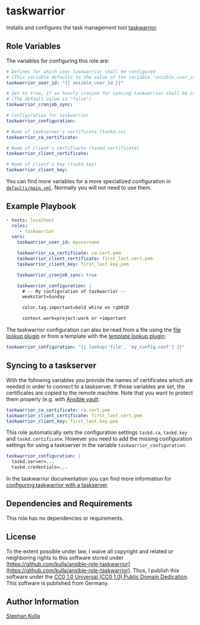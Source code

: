 taskwarrior
===========

Installs and configures the task management tool [taskwarrior](https://taskwarrior.org/).

Role Variables
--------------

The variables for configuring this role are:

```yaml
# Defines for which user taskwarrior shall be configured
# (This variable defaults to the value of the variable "ansible_user_id")
taskwarrior_user_id: "{{ ansible_user_id }}"

# Set to true, if an hourly cronjob for syncing taskwarrior shall be configured
# (The default value is "false")
taskwarrior_cronjob_sync:

# Configuration for taskwarrior
taskwarrior_configuration:

# Name of taskserver's certificate (taskd.ca)
taskwarrior_ca_certificate:

# Name of client's certifiacte (taskd.certificate)
taskwarrior_client_certificate:

# Name of client's key (taskd.key)
taskwarrior_client_key:
```

You can find more variables for a more specialized configuration in [`defaults/main.yml`](defaults/main.yml). Normally you will not need to use them.

Example Playbook
----------------

```yaml
- hosts: localhost
  roles:
     - taskwarrior
  vars:
    taskwarrior_user_id: myusername

    taskwarrior_ca_certificate: ca.cert.pem
    taskwarrior_client_certificate: first_last.cert.pem
    taskwarrior_client_key: first_last.key.pem

    taskwarrior_cronjob_sync: true

    taskwarrior_configuration: |
      # -- My configuration of taskwarrior --
      weekstart=Sunday

      color.tag.important=bold white on rgb010

      context.work=project:work or +important
```

The taskwarrior configuration can also be read from a file using the [file lookup plugin](https://docs.ansible.com/ansible/latest/plugins/lookup/file.html) or from a template with the [template lookup plugin](https://docs.ansible.com/ansible/latest/plugins/lookup/template.html):

```yaml
taskwarrior_configuration: "{{ lookup('file', 'my_config.conf') }}"
```

Syncing to a taskserver
-----------------------

With the following variables you provide the names of certificates which are needed in order to connect to a taskserver. If those variables are set, the certificates are copied to the remote machine. Note that you want to protect them properly (e.g. with [Ansible vault](https://docs.ansible.com/ansible/latest/user_guide/vault.html):

```yaml
taskwarrior_ca_certificate: ca.cert.pem
taskwarrior_client_certificate: first_last.cert.pem
taskwarrior_client_key: first_last.key.pem
```

This role automatically sets the configuration settings `taskd.ca`, `taskd.key` and `taskd.certificate`. However you need to add the missing configuration settings for using a taskserver in the variable `taskwarrior_configuration`:

```yaml
taskwarrior_configuration: |
  taskd.server=...
  taskd.credentials=...
```

In the taskwarrior documentation you can find more information for [configuring taskwarrior with a taskserver](https://taskwarrior.org/docs/taskserver/taskwarrior.html).

Dependencies and Requirements
-----------------------------

This role has no dependencies or requirements.

License
-------

To the extent possible under law, I waive all copyright and related or neighboring rights to this software stored under [https://github.com/kulla/ansible-role-taskwarrior](https://github.com/kulla/ansible-role-taskwarrior). Thus, I publish this software under the [CC0 1.0 Universal (CC0 1.0) Public Domain Dedication](https://creativecommons.org/publicdomain/zero/1.0/deed.en). This software is published from Germany.

Author Information
------------------

[Stephan Kulla](http://kulla.me/)
